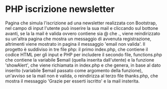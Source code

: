 # PHP iscrizione newsletter

Pagina che simula l'iscrizione ad una newsletter realizzata con Bootstrap, nel campo di input l'utente può inserire la sua mail e cliccando sul bottone avanti, se la la mail è valida ovvero contiene sia @ che ., viene reindirizzato su un'altra pagina che mostra un messaggio di avvenuta registrazione, altrimenti viene mostrato in pagina il messaggio 'email non valida'.
Il progetto è suddiviso in tre file php: il primo index.php, che contiene il codice HTML per gli input e PHP per includere il secondo file, functions.php che contiene la variabile $email (quella inserita dall'utente) e la funzione 'showAlert', che viene richiamata in index.php e che genera, in base al dato inserito (variabile $email passato come argomento della funzione), un'avviso se la mail non è valida, o reindirizza al terzo file thanks.php, che mostra il messaggio 'Grazie per esserti iscritto' e la mail insterita.          